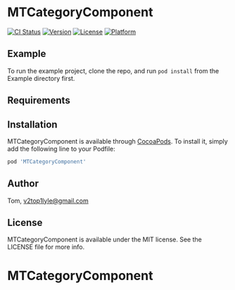 # MTCategoryComponent

[![CI Status](https://img.shields.io/travis/Tom/MTCategoryComponent.svg?style=flat)](https://travis-ci.org/Tom/MTCategoryComponent)
[![Version](https://img.shields.io/cocoapods/v/MTCategoryComponent.svg?style=flat)](https://cocoapods.org/pods/MTCategoryComponent)
[![License](https://img.shields.io/cocoapods/l/MTCategoryComponent.svg?style=flat)](https://cocoapods.org/pods/MTCategoryComponent)
[![Platform](https://img.shields.io/cocoapods/p/MTCategoryComponent.svg?style=flat)](https://cocoapods.org/pods/MTCategoryComponent)

## Example

To run the example project, clone the repo, and run `pod install` from the Example directory first.

## Requirements

## Installation

MTCategoryComponent is available through [CocoaPods](https://cocoapods.org). To install
it, simply add the following line to your Podfile:

```ruby
pod 'MTCategoryComponent'
```

## Author

Tom, v2top1lyle@gmail.com

## License

MTCategoryComponent is available under the MIT license. See the LICENSE file for more info.
# MTCategoryComponent
